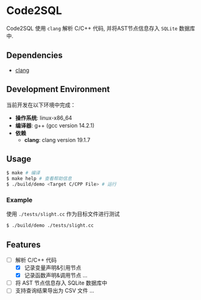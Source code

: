 # Code2SQL

Code2SQL 使用 `clang` 解析 C/C++ 代码, 并将AST节点信息存入 `SQLite` 数据库中.

## Dependencies
- [clang](https://clang.llvm.org/)

## Development Environment

当前开发在以下环境中完成：
- **操作系统**: linux-x86_64
- **编译器**: g++ (gcc version 14.2.1)
- **依赖**
  - **clang**: clang version 19.1.7

## Usage
```bash
$ make # 编译
$ make help # 查看帮助信息
$ ./build/demo <Target C/CPP File> # 运行
```

### Example
使用 `./tests/slight.cc` 作为目标文件进行测试
```bash
$ ./build/demo ./tests/slight.cc
```


## Features
- [ ] 解析 C/C++ 代码
  - [x] 记录变量声明&引用节点
  - [x] 记录函数声明&调用节点
  ...
- [ ] 将 AST 节点信息存入 SQLite 数据库中
- [ ] 支持查询结果导出为 CSV 文件
...